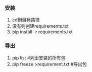 ### 安装

1. cd到目标路径
2. 没有则创建requirements.txt
3. pip install -r requirements.txt

### 导出

1. pip list  #列出安装的所有包
2. pip freeze >requirement.txt  #导出包

